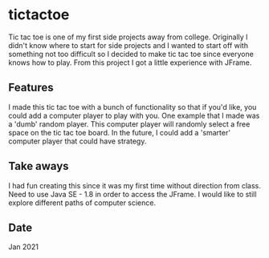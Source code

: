 # tictactoe

Tic tac toe is one of my first side projects away from college. Originally I didn't know where to start for side projects and I wanted to start off with something not too difficult so I decided to make tic tac toe since everyone knows how to play. From this project I got a little experience with JFrame.

## Features
I made this tic tac toe with a bunch of functionality so that if you'd like, you could add a computer player to play with you. One example that I made was a 'dumb' random player. This computer player will randomly select a free space on the tic tac toe board. In the future, I could add a 'smarter' computer player that could have strategy. 

## Take aways
I had fun creating this since it was my first time without direction from class. Need to use Java SE - 1.8 in order to access the JFrame. I would like to still explore different paths of computer science.

## Date
Jan 2021
